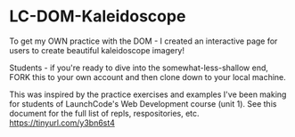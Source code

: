 # LC-DOM-Kaleidoscope

To get my OWN practice with the DOM - I created an interactive page for users to create beautiful kaleidoscope imagery! 

Students - if you're ready to dive into the somewhat-less-shallow end, FORK this to your own account and then clone down to your local machine.

This was inspired by the practice exercises and examples I've been making for students of LaunchCode's Web Development course (unit 1). 
See this document for the full list of repls, respositories, etc. https://tinyurl.com/y3bn6st4
